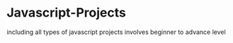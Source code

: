 # Javascript-Projects
including all types of javascript projects involves beginner to advance level
